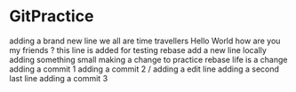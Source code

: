 # GitPractice
adding a brand new line
we all are time travellers
Hello World how are you my friends ?
this line is added for testing rebase
add a new line locally
adding something small
making a change to practice rebase
life is a change
adding a commit 1
adding a commit 2 / adding a edit line
adding a second last line
adding a commit 3
